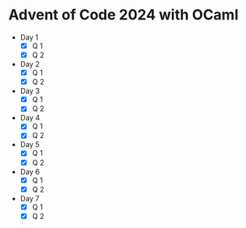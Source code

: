 # Advent of Code 2024 with OCaml

- Day 1
  - [X] Q 1
  - [X] Q 2
- Day 2
  - [X] Q 1
  - [X] Q 2
- Day 3
  - [X] Q 1
  - [X] Q 2
- Day 4
  - [X] Q 1
  - [X] Q 2
- Day 5
  - [X] Q 1
  - [X] Q 2
- Day 6
  - [X] Q 1
  - [X] Q 2
- Day 7
  - [X] Q 1
  - [X] Q 2